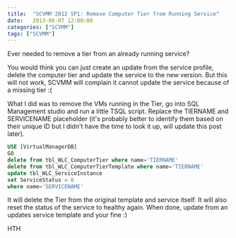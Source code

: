 ```yaml
---
title:  "SCVMM 2012 SP1: Remove Computer Tier from Running Service"
date:   2013-06-07 12:00:00
categories: ["SCVMM"]
tags: ["SCVMM"]
---
```

Ever needed to remove a tier from an already running service?

You would think you can just create an update from the service profile, delete the computer tier and update the service to the new version.
But this will not work, SCVMM will complain it cannot update the service because of a missing tier :(

What I did was to remove the VMs running in the Tier, go into SQL Management studio and run a little TSQL script.
Replace the TIERNAME and SERVICENAME placeholder (it's probably better to identify them based on their unique ID but I didn't have the time to look it up, will update this post later).

```sql
USE [VirtualManagerDB]
GO
delete from tbl_WLC_ComputerTier where name='TIERNAME'
delete from tbl_WLC_ComputerTierTemplate where name='TIERNAME'
update tbl_WLC_ServiceInstance
set ServiceStatus = 0
where name='SERVICENAME'
```

It will delete the Tier from the original template and service itself. It will also reset the status of the service to healthy again.
When done, update from an updates service template and your fine :)

HTH